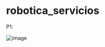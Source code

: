 # robotica_servicios


P1:


![image](https://github.com/user-attachments/assets/973843da-028e-4cd1-8df4-f35962201f12)

